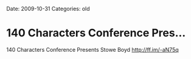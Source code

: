 Date: 2009-10-31
Categories: old

# 140 Characters Conference Pres...

140 Characters Conference Presents Stowe Boyd <a href="http://ff.im/-aN75q" rel="nofollow">http://ff.im/-aN75q</a>
